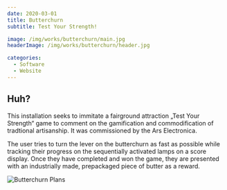 ```yaml
---
date: 2020-03-01
title: Butterchurn
subtitle: Test Your Strength!

image: /img/works/butterchurn/main.jpg
headerImage: /img/works/butterchurn/header.jpg

categories:
  - Software
  - Website
---
```


## Huh?

This installation seeks to immitate a fairground attraction „Test Your Strength“ game to comment on the gamification and commodification of tradtional artisanship. It was commissioned by the Ars Electronica.

The user tries to turn the lever on the butterchurn as fast as possible while tracking their progress on the sequentially activated lamps on a score display. Once they have completed and won the game, they are presented with an industrially made, prepackaged piece of butter as a reward.

![Butterchurn Plans](/img/works/butterchurn/plan.jpg)

